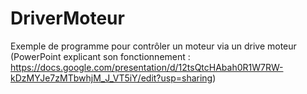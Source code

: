 # DriverMoteur
Exemple de programme pour contrôler un moteur via un drive moteur (PowerPoint explicant son fonctionnement : https://docs.google.com/presentation/d/12tsQtcHAbah0R1W7RW-kDzMYJe7zMTbwhjM_J_VT5iY/edit?usp=sharing)

